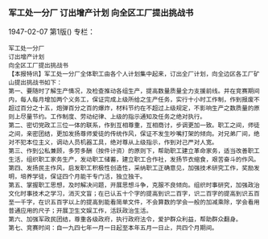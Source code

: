 ### 军工处一分厂  订出增产计划  向全区工厂提出挑战书

1947-02-07
第1版()
专栏：

    军工处一分厂
    订出增产计划
    向全区工厂提出挑战书
    【本报特讯】军工处一分厂全体职工由各个人计划集中起来，订出全厂计划，向全边区各工厂矿山提出挑战书如下：
    第一、要随时了解生产情况，及检查推动各组生产，提高数量质量全力支援前线。并在竞赛期间内，每人每月增加两个义务工，保证完成上级所给之生产任务，实行十小时工作制，作到报废不超过百分之十五，炮弹百分之百的爆炸，材料节约在不超过上级规定，不影响生产之数质量的原则上尽量节约。工作制度、劳动纪律、上级的指示通知及任务之绝对执行。
    第二、密切党政工三位一体的联系，作到互相尊重，互相商讨，步调更加一致。职工之间，师徒之间，亲密团结，更加发扬尊师爱徒的传统作风，保证不发生吵嘴打架的倾向。对兄弟厂间，绝对不犯本位主义，调动人员机器工具，绝对尊从上级指示，作到对己严对人宽。
    第三、作到公私兼顾，多劳多酬（按件计资）的原则下，帮助职工建立革命家务，适当改善职工生活，组织职工家务生产，发动职工储蓄，建立职工合作社，发扬节衣缩食，艰苦奋斗的作风。
    第四、发扬民主作风，启发职工积极性创造性，采纳职工正确意见，加强技术研究工作，奖励发明，培养学徒，保证四个月能干专门活，独立独干。
    第五、掌握职工思想，及时解决问题，开展思想斗争，克服不良倾向。组织时事研究，加强政治文化时事技术之学习，消灭文盲；在已认五十个字的提高到识二百字，识二百字的提高到识五百至一千字，在识五百字以上的提高到能看简单文件，不会算数的学会一般的加减乘除，学会看用普通应用的尺子；开展卫生文娱工作，活跃政治生活。
    第六、加强军政民团结，尊重各级政府，执行政府法令，爱护群众利益，帮助群众翻身。
    第七、竞赛时间：自一九四七年一月一日起至本年五月一日止，共四个月期间。
